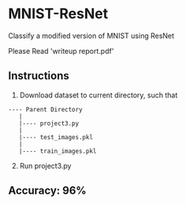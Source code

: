 # MNIST-ResNet
Classify a modified version of MNIST using ResNet

Please Read 'writeup report.pdf'

## Instructions
1. Download dataset to current directory, such that
```
---- Parent Directory
   |
   |---- project3.py
   |
   |---- test_images.pkl
   |
   |---- train_images.pkl
```
2. Run project3.py

## Accuracy: 96%
